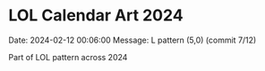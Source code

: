# LOL Calendar Art 2024

Date: 2024-02-12 00:06:00
Message: L pattern (5,0) (commit 7/12)

Part of LOL pattern across 2024

